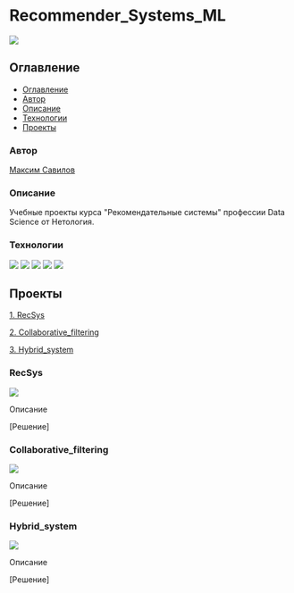 # Recommender_Systems_ML
![](https://img.shields.io/badge/Project%20status%20-In%20progress-green)

## Оглавление

- [Оглавление](#оглавление)
- [Автор](#авторы)
- [Описание](#описание)
- [Технологии](#технологии)
- [Проекты](#проекты)

### Автор

[Максим Савилов](https://github.com/msavilov/)

### Описание

Учебные проекты курса "Рекомендательные системы" профессии Data Science от Нетология.

### Технологии

![](https://img.shields.io/badge/-Python--3.11-blue)
![](https://img.shields.io/badge/surprise-blue)
![](https://img.shields.io/badge/matplotlib-blue)
![](https://img.shields.io/badge/pandas-blue)
![](https://img.shields.io/badge/numpy-blue)

## Проекты

  [1. RecSys](#recsys)
  
  [2. Collaborative_filtering](#collaborative_filtering)
  
  [3. Hybrid_system](#hybrid_system)
  

### RecSys
  ![](https://img.shields.io/badge/Project%20status%20-In%20progress-green)
  
  Описание

  [Решение]

### Collaborative_filtering
  ![](https://img.shields.io/badge/Project%20status%20-In%20progress-green)
  
  Описание

  [Решение]

### Hybrid_system
  ![](https://img.shields.io/badge/Project%20status%20-In%20progress-green)
  
  Описание

  [Решение]
 

